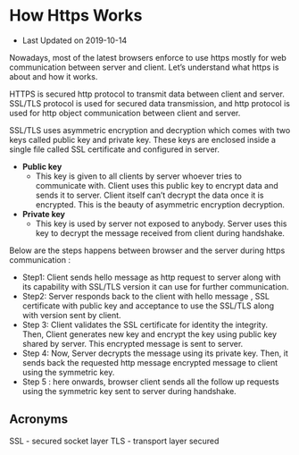 # How Https Works
* Last Updated on 2019-10-14  

Nowadays, most of the latest browsers enforce to use https mostly for web communication between server and client. Let’s understand what https is about and how it works.

HTTPS is secured http protocol to transmit data between client and server.     SSL/TLS protocol is used for secured data transmission, and http protocol is used for http object communication between client and server. 

SSL/TLS uses asymmetric encryption and decryption which comes with two keys called public key and private key.  These keys are enclosed inside a single file called SSL certificate and configured in server.  

* **Public key**
	* This key is given to all clients by server whoever tries to communicate with. Client uses this public key to encrypt data and sends it to server. Client itself can’t decrypt the data once it is encrypted. This is the beauty of asymmetric encryption decryption. 
* **Private key**
	* This key is used by server not exposed to anybody. Server uses this key to decrypt the message received from client during handshake.

Below are the steps happens between browser and the server during https communication :

* Step1: Client sends hello message as http request to server along with its capability with SSL/TLS version it can use for further communication. 
* Step2: Server responds back to the client with hello message , SSL certificate with public key and acceptance to use the SSL/TLS along with version sent by client. 
* Step 3: Client validates the SSL certificate for identity the integrity. Then,  Client generates new key and encrypt the key using public key shared by server. This encrypted message is sent to server.  
* Step 4: Now, Server decrypts the message using its private key. Then, it sends back the requested http message encrypted message to client using the symmetric key.
* Step 5 : here onwards, browser client sends all the follow up requests using the symmetric key sent to server during handshake.

## Acronyms 
SSL - secured socket layer
TLS - transport layer secured 